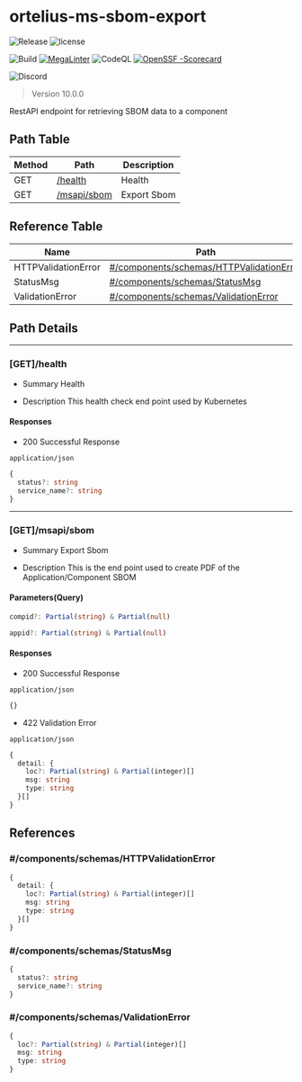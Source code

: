 # ortelius-ms-sbom-export

![Release](https://img.shields.io/github/v/release/ortelius/ms-sbom-export?sort=semver)
![license](https://img.shields.io/github/license/ortelius/.github)

![Build](https://img.shields.io/github/actions/workflow/status/ortelius/ms-sbom-export/build-push-chart.yml)
[![MegaLinter](https://github.com/ortelius/ms-sbom-export/workflows/MegaLinter/badge.svg?branch=main)](https://github.com/ortelius/ms-sbom-export/actions?query=workflow%3AMegaLinter+branch%3Amain)
![CodeQL](https://github.com/ortelius/ms-sbom-export/workflows/CodeQL/badge.svg)
[![OpenSSF
-Scorecard](https://api.securityscorecards.dev/projects/github.com/ortelius/ms-sbom-export/badge)](https://api.securityscorecards.dev/projects/github.com/ortelius/ms-sbom-export)



![Discord](https://img.shields.io/discord/722468819091849316)

> Version 10.0.0

RestAPI endpoint for retrieving SBOM data to a component

## Path Table

| Method | Path                         | Description |
|--------|------------------------------|-------------|
| GET    | [/health](#gethealth)        | Health      |
| GET    | [/msapi/sbom](#getmsapisbom) | Export Sbom |

## Reference Table

| Name                | Path                                                                              | Description |
|---------------------|-----------------------------------------------------------------------------------|-------------|
| HTTPValidationError | [#/components/schemas/HTTPValidationError](#componentsschemashttpvalidationerror) |             |
| StatusMsg           | [#/components/schemas/StatusMsg](#componentsschemasstatusmsg)                     |             |
| ValidationError     | [#/components/schemas/ValidationError](#componentsschemasvalidationerror)         |             |

## Path Details

***

### [GET]/health

- Summary
Health

- Description
This health check end point used by Kubernetes

#### Responses

- 200 Successful Response

`application/json`

```ts
{
  status?: string
  service_name?: string
}
```

***

### [GET]/msapi/sbom

- Summary
Export Sbom

- Description
This is the end point used to create PDF of the Application/Component SBOM

#### Parameters(Query)

```ts
compid?: Partial(string) & Partial(null)
```

```ts
appid?: Partial(string) & Partial(null)
```

#### Responses

- 200 Successful Response

`application/json`

```ts
{}
```

- 422 Validation Error

`application/json`

```ts
{
  detail: {
    loc?: Partial(string) & Partial(integer)[]
    msg: string
    type: string
  }[]
}
```

## References

### #/components/schemas/HTTPValidationError

```ts
{
  detail: {
    loc?: Partial(string) & Partial(integer)[]
    msg: string
    type: string
  }[]
}
```

### #/components/schemas/StatusMsg

```ts
{
  status?: string
  service_name?: string
}
```

### #/components/schemas/ValidationError

```ts
{
  loc?: Partial(string) & Partial(integer)[]
  msg: string
  type: string
}
```
